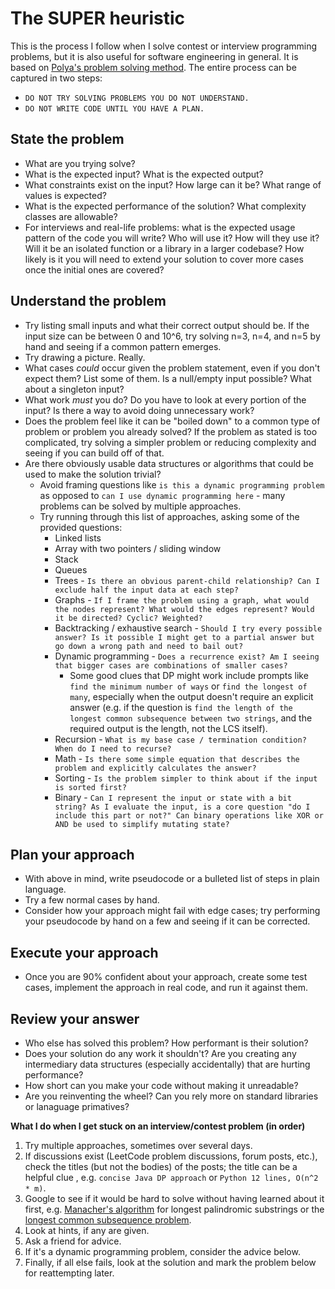 # The SUPER heuristic
This is the process I follow when I solve contest or interview programming problems, but it is also useful for software engineering in general. It is based on [Polya's problem solving method](https://math.berkeley.edu/~gmelvin/polya.pdf). The entire process can be captured in two steps:
- `DO NOT TRY SOLVING PROBLEMS YOU DO NOT UNDERSTAND.`
- `DO NOT WRITE CODE UNTIL YOU HAVE A PLAN.`

## State the problem
  * What are you trying solve?
  * What is the expected input? What is the expected output?
  * What constraints exist on the input? How large can it be? What range of values is expected?
  * What is the expected performance of the solution? What complexity classes are allowable?
  * For interviews and real-life problems: what is the expected usage pattern of the code you will write? Who will use it? How will they use it? Will it be an isolated function or a library in a larger codebase? How likely is it you will need to extend your solution to cover more cases once the initial ones are covered?

## Understand the problem
  * Try listing small inputs and what their correct output should be. If the input size can be between 0 and 10^6, try solving n=3, n=4, and n=5 by hand and seeing if a common pattern emerges.
  * Try drawing a picture. Really.
  * What cases _could_ occur given the problem statement, even if you don't expect them? List some of them. Is a null/empty input possible? What about a singleton input?
  * What work _must_ you do? Do you have to look at every portion of the input? Is there a way to avoid doing unnecessary work?
  * Does the problem feel like it can be "boiled down" to a common type of problem or problem you already solved? If the problem as stated is too complicated, try solving a simpler problem or reducing complexity and seeing if you can build off of that.
  * Are there obviously usable data structures or algorithms that could be used to make the solution trivial?
    * Avoid framing questions like `is this a dynamic programming problem` as opposed to `can I use dynamic programming here` - many problems can be solved by multiple approaches.
    * Try running through this list of approaches, asking some of the provided questions:
      * Linked lists
      * Array with two pointers / sliding window
      * Stack
      * Queues
      * Trees - `Is there an obvious parent-child relationship? Can I exclude half the input data at each step?`
      * Graphs - `If I frame the problem using a graph, what would the nodes represent? What would the edges represent? Would it be directed? Cyclic? Weighted?`
      * Backtracking / exhaustive search - `Should I try every possible answer? Is it possible I might get to a partial answer but go down a wrong path and need to bail out?`
      * Dynamic programming - `Does a recurrence exist? Am I seeing that bigger cases are combinations of smaller cases?`
        * Some good clues that DP might work include prompts like `find the minimum number of ways` or `find the longest of many`, especially when the output doesn't require an explicit answer (e.g. if the question is `find the length of the longest common subsequence between two strings`, and the required output is the length, not the LCS itself).
      * Recursion - `What is my base case / termination condition? When do I need to recurse?`
      * Math - `Is there some simple equation that describes the problem and explicitly calculates the answer?`
      * Sorting - `Is the problem simpler to think about if the input is sorted first?`
      * Binary - `Can I represent the input or state with a bit string? As I evaluate the input, is a core question "do I include this part or not?" Can binary operations like XOR or AND be used to simplify mutating state?`

## Plan your approach
  * With above in mind, write pseudocode or a bulleted list of steps in plain language.
  * Try a few normal cases by hand.
  * Consider how your approach might fail with edge cases; try performing your pseudocode by hand on a few and seeing if it can be corrected.

## Execute your approach
  * Once you are 90% confident about your approach, create some test cases, implement the approach in real code, and run it against them.

## Review your answer
  * Who else has solved this problem? How performant is their solution?
  * Does your solution do any work it shouldn't? Are you creating any intermediary data structures (especially accidentally) that are hurting performance?
  * How short can you make your code without making it unreadable?
  * Are you reinventing the wheel? Can you rely more on standard libraries or lanaguage primatives?

**What I do when I get stuck on an interview/contest problem (in order)**
  1. Try multiple approaches, sometimes over several days.
  1. If discussions exist (LeetCode problem discussions, forum posts, etc.), check the titles (but not the bodies) of the posts; the title can be a helpful clue , e.g. `concise Java DP approach` or `Python 12 lines, O(n^2 * m)`.
  1. Google to see if it would be hard to solve without
  having learned about it first, e.g. [Manacher's algorithm](https://en.wikipedia.org/wiki/Longest_palindromic_substring) for longest palindromic substrings or the [longest common subsequence problem](https://en.wikipedia.org/wiki/Longest_common_subsequence_problem).
  1. Look at hints, if any are given.
  1. Ask a friend for advice.
  1. If it's a dynamic programming problem, consider the advice below.
  1. Finally, if all else fails, look at the solution and mark the problem below for reattempting later.
